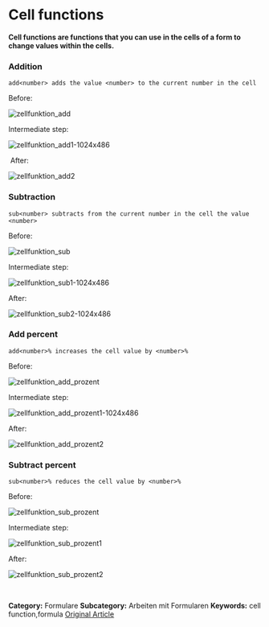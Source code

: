 # Cell functions

**Cell functions are functions that you can use in the cells of a form to change values within the cells.**

### Addition



```
add<number> adds the value <number> to the current number in the cell
```

Before:


![zellfunktion_add](https://lp.qvantum-plan.de/hubfs/Imported%20images/zellfunktion_add.png)


Intermediate step:


![zellfunktion_add1-1024x486](https://lp.qvantum-plan.de/hubfs/Imported%20images/zellfunktion_add1-1024x486.png)


 After:


![zellfunktion_add2](https://lp.qvantum-plan.de/hubfs/Imported%20images/zellfunktion_add2.png)


### Subtraction



```
sub<number> subtracts from the current number in the cell the value <number>
```

Before:


![zellfunktion_sub](https://lp.qvantum-plan.de/hubfs/Imported%20images/zellfunktion_sub.png)


Intermediate step:


![zellfunktion_sub1-1024x486](https://lp.qvantum-plan.de/hubfs/Imported%20images/zellfunktion_sub1-1024x486.png)


After:


![zellfunktion_sub2-1024x486](https://lp.qvantum-plan.de/hubfs/Imported%20images/zellfunktion_sub2-1024x486.png)


### Add percent



```
add<number>% increases the cell value by <number>%
```

Before:


![zellfunktion_add_prozent](https://lp.qvantum-plan.de/hubfs/Imported%20images/zellfunktion_add_prozent.png)


Intermediate step:


![zellfunktion_add_prozent1-1024x486](https://lp.qvantum-plan.de/hubfs/Imported%20images/zellfunktion_add_prozent1-1024x486.png)


After:


![zellfunktion_add_prozent2](https://lp.qvantum-plan.de/hubfs/Imported%20images/zellfunktion_add_prozent2.png)


### Subtract percent



```
sub<number>% reduces the cell value by <number>%
```

Before:


![zellfunktion_sub_prozent](https://lp.qvantum-plan.de/hubfs/zellfunktion_sub_prozent.png)


Intermediate step:


![zellfunktion_sub_prozent1](https://lp.qvantum-plan.de/hubfs/zellfunktion_sub_prozent1.png)


After:


![zellfunktion_sub_prozent2](https://lp.qvantum-plan.de/hubfs/zellfunktion_sub_prozent2.png)


 



**Category:** Formulare
**Subcategory:** Arbeiten mit Formularen
**Keywords:** cell function,formula
[Original Article](https://lp.qvantum-plan.de/en/wissensdatenbank/cell-functions)
